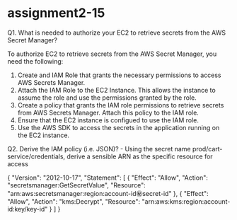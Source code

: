 # assignment2-15

Q1. What is needed to authorize your EC2 to retrieve secrets from the AWS Secret Manager?

To authorize EC2 to retrieve secrets from the AWS Secret Manager, you need the following:
1. Create and IAM Role that grants the necessary permissions to access AWS Secrets Manager.
2. Attach the IAM Role to the EC2 Instance. This allows the instance to assume the role and use the permissions granted by the role.
3. Create a policy that grants the IAM role permissions to retrieve secrets from AWS Secrets Manager. Attach this policy to the IAM role.
4. Ensure that the EC2 instance is configued to use the IAM role.
5. Use the AWS SDK to access the secrets in the application running on the EC2 instance.

Q2. Derive the IAM policy (i.e. JSON)?
    - Using the secret name prod/cart-service/credentials, derive a sensible ARN as the specific resource for access

{
  "Version": "2012-10-17",
  "Statement": [
  {
      "Effect": "Allow",
      "Action": "secretsmanager:GetSecretValue",
      "Resource": "arn:aws:secretsmanager:region:account-id:secret:secret-id"
    },
    {
      "Effect": "Allow",
      "Action": "kms:Decrypt",
      "Resource": "arn:aws:kms:region:account-id:key/key-id"
    }
  ]
}

